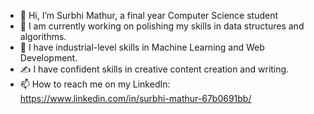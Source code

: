 - 👋 Hi, I’m Surbhi Mathur, a final year Computer Science student
- 👀 I am currently working on polishing my skills in data structures and algorithms.
- 🌱 I have industrial-level skills in Machine Learning and Web Development.
- ✍ I have confident skills in creative content creation and writing.
- 📫 How to reach me on my LinkedIn: https://www.linkedin.com/in/surbhi-mathur-67b0691bb/
